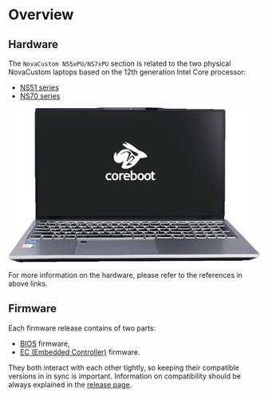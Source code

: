 # Overview

## Hardware

The `NovaCustom NS5xPU/NS7xPU` section is related to the two physical
NovaCustom laptops based on the 12th generation Intel Core processor:

- [NS51 series](https://configurelaptop.eu/ns51-series/)
- [NS70 series](https://configurelaptop.eu/ns70-series/)

![](images/NS51-front-1.png)

For more information on the hardware, please refer to the references in above
links.

## Firmware

Each firmware release contains of two parts:

- [BIOS](https://en.wikipedia.org/wiki/BIOS) firmware,
- [EC (Embedded Controller)](https://en.wikipedia.org/wiki/Embedded_controller)
  firmware.

They both interact with each other tightly, so keeping their compatible versions
in in sync is important. Information on compatibility should be always explained
in the [release page](releases.md).
